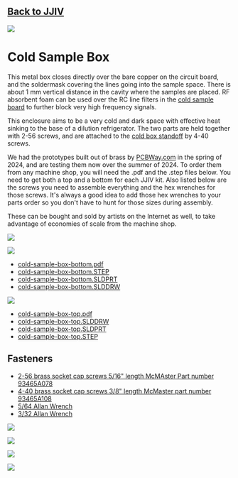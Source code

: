 ## [Back to JJIV](../)

![](images/cold-sample-box-qrcode.png)

# Cold Sample Box

This metal box closes directly over the bare copper on the circuit board, and the soldermask covering the lines going into the sample space.  There is about 1 mm vertical distance in the cavity where the samples are placed.  RF absorbent foam can be used over the RC line filters in the [cold sample board](../cold-sample-board-rev2/) to further block very high frequency signals. 

This enclosure aims to be a very cold and dark space with effective heat sinking to the base of a dilution refrigerator.  The two parts are held together with 2-56 screws, and are attached to the [cold box standoff](../cold-box-standoff/) by 4-40 screws.  

We had the prototypes built out of brass by [PCBWay.com](https://pcbway.com) in the spring of 2024, and are testing them now over the summer of 2024.  To order them from any machine shop, you will need the .pdf and the .step files below.  You need to get both a top and a bottom for each JJIV kit.  Also listed below are the screws you need to assemble everything and the hex wrenches for those screws. It's always a good idea to add those hex wrenches to your parts order so you don't have to hunt for those sizes during assembly.

These can be bought and sold by artists on the Internet as well, to take advantage of economies of scale from the machine shop.

![](images/cold-sample-box-photo.jpg)

![](images/cold-sample-box-bottom-drawing.png)

 - [cold-sample-box-bottom.pdf](cold-sample-box-bottom.pdf)
 - [cold-sample-box-bottom.STEP](cold-sample-box-bottom.STEP)
 - [cold-sample-box-bottom.SLDPRT](cold-sample-box-bottom.SLDPRT)
 - [cold-sample-box-bottom.SLDDRW](cold-sample-box-bottom.SLDDRW)
 
![](images/cold-sample-box-top-drawing.png)

 - [cold-sample-box-top.pdf](cold-sample-box-top.pdf)
 - [cold-sample-box-top.SLDDRW](cold-sample-box-top.SLDDRW)
 - [cold-sample-box-top.SLDPRT](cold-sample-box-top.SLDPRT)
 - [cold-sample-box-top.STEP](cold-sample-box-top.STEP)
 
## Fasteners

 - [2-56 brass socket cap screws 5/16" length McMAster Part number 93465A078](https://www.mcmaster.com/93465A078/)
 - [4-40 brass socket cap screws 3/8" length McMaster part number 93465A108](https://www.mcmaster.com/93465A108/)
 - [5/64 Allan Wrench](https://www.mcmaster.com/57185A43/)
 - [3/32 Allan Wrench](https://www.mcmaster.com/57185A11/)

[![](images/2-56-screws-mcmaster.png)](https://www.mcmaster.com/93465A078/)

[![](images/4-40-screws-mcmaster.png)](https://www.mcmaster.com/93465A108/)

[![](images/Hex-L-key-3-32nd-drawing.png)](https://www.mcmaster.com/57185A11/)

[![](images/Hex-L-key-5-64ths-drawing.png)](https://www.mcmaster.com/57185A43/)
